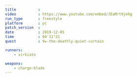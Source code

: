 ```yaml
---
title          :
video          : https://www.youtube.com/embed/JEaMrt9jehg
run_type       : freestyle
platform       : pc
patch_version  : 
date           : 2019-12-05
time           : 04'11"21
quest          : 9★-the-deathly-quiet-curtain

runners:
    - virkiato

weapons:
    - charge-blade
---
```

